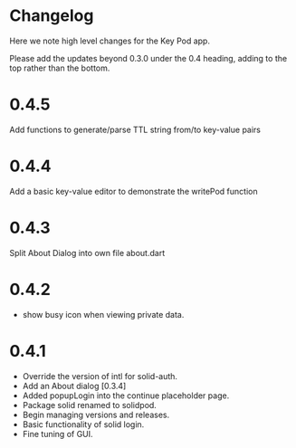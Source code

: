 # Changelog

Here we note high level changes for the Key Pod app.

Please add the updates beyond 0.3.0 under the 0.4 heading, adding to
the top rather than the bottom.

# 0.4.5

Add functions to generate/parse TTL string from/to key-value pairs

# 0.4.4

Add a basic key-value editor to demonstrate the writePod function

# 0.4.3

Split About Dialog into own file about.dart


# 0.4.2

+ show busy icon when viewing private data.

# 0.4.1

+ Override the version of intl for solid-auth.
+ Add an About dialog [0.3.4]
+ Added popupLogin into the continue placeholder page. 
+ Package solid renamed to solidpod.
+ Begin managing versions and releases.
+ Basic functionality of solid login.
+ Fine tuning of GUI.
